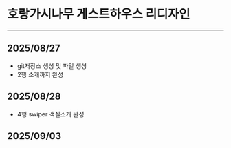 # 호랑가시나무 게스트하우스 리디자인
----
## 2025/08/27
* git저장소 생성 및 파일 생성
* 2행 소개까지 완성
## 2025/08/28
* 4행 swiper 객실소개 완성
## 2025/09/03